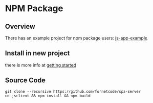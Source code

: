 # NPM Package
## Overview

There has an example project for npm package users: 
[js-app-example](https://github.com/fornetcode/spa-server/tree/master/example/js-app-example).

## Install in new project
there is more info at [getting started](./getting-started.md#run-spa-client-in-npm-package)

## Source Code
```shell
git clone --recursive https://github.com/fornetcode/spa-server
cd jsclient && npm install && npm build
```